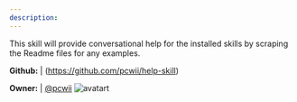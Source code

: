 ```yaml
---
description: 
---
```

This skill will provide conversational help for the installed skills by scraping the Readme files for any examples.

**Github:** | (https://github.com/pcwii/help-skill)

**Owner:** | [@pcwii](https://github.com/pcwii) ![avatart](https://avatars0.githubusercontent.com/u/30759206?v=4)

